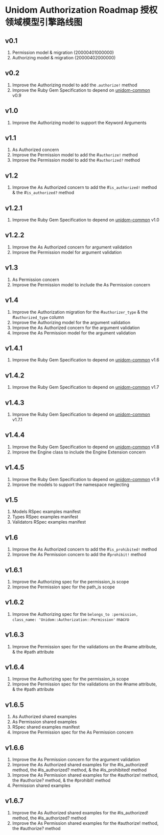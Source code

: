 # Unidom Authorization Roadmap 授权领域模型引擎路线图

## v0.1
1. Permission model & migration (20000401000000)
2. Authorizing model & migration (20000402000000)

## v0.2
1. Improve the Authorizing model to add the .``authorize!`` method
2. Improve the Ruby Gem Specification to depend on [unidom-common](https://github.com/topbitdu/unidom-common) v0.9

## v1.0
1. Improve the Authorizing model to support the Keyword Arguments

## v1.1
1. As Authorized concern
2. Improve the Permission model to add the #``authorize!`` method
3. Improve the Permission model to add the #``authorized?`` method

## v1.2
1. Improve the As Authorized concern to add the #``is_authorized!`` method & the #``is_authorized?`` method

## v1.2.1
1. Improve the Ruby Gem Specification to depend on [unidom-common](https://github.com/topbitdu/unidom-common) v1.0

## v1.2.2
1. Improve the As Authorized concern for argument validation
2. Improve the Permission model for argument validation

## v1.3
1. As Permission concern
2. Improve the Permission model to include the As Permission concern

## v1.4
1. Improve the Authorization migration for the #``authorizer_type`` & the #``authorized_type`` column
2. Improve the Authorizing model for the argument validation
3. Improve the As Authorized concern for the argument validation
4. Improve the As Permission model for the argument validation

## v1.4.1
1. Improve the Ruby Gem Specification to depend on [unidom-common](https://github.com/topbitdu/unidom-common) v1.6

## v1.4.2
1. Improve the Ruby Gem Specification to depend on [unidom-common](https://github.com/topbitdu/unidom-common) v1.7

## v1.4.3
1. Improve the Ruby Gem Specification to depend on [unidom-common](https://github.com/topbitdu/unidom-common) v1.7.1

## v1.4.4
1. Improve the Ruby Gem Specification to depend on [unidom-common](https://github.com/topbitdu/unidom-common) v1.8
2. Improve the Engine class to include the Engine Extension concern

## v1.4.5
1. Improve the Ruby Gem Specification to depend on [unidom-common](https://github.com/topbitdu/unidom-common) v1.9
2. Improve the models to support the namespace neglecting

## v1.5
1. Models RSpec examples manifest
2. Types RSpec examples manifest
3. Validators RSpec examples manifest

## v1.6
1. Improve the As Authorized concern to add the #``is_prohibited!`` method
2. Improve the As Permission concern to add the #``prohibit!`` method

## v1.6.1
1. Improve the Authorizing spec for the permission_is scope
2. Improve the Permission spec for the path_is scope

## v1.6.2
1. Improve the Authorizing spec for the ``belongs_to :permission, class_name: 'Unidom::Authorization::Permission'`` macro

## v1.6.3
1. Improve the Permission spec for the validations on the #name attribute, & the #path attribute

## v1.6.4
1. Improve the Authorizing spec for the permission_is scope
2. Improve the Permission spec for the validations on the #name attribute, & the #path attribute

## v1.6.5
1. As Authorized shared examples
2. As Permission shared examples
3. RSpec shared examples manifest
4. Improve the Permission spec for the As Permission concern

## v1.6.6
1. Improve the As Permission concern for the argument validation
2. Improve the As Authorized shared examples for the #is_authorized! method, the #is_authorized? method, & the #is_prohibited! method
3. Improve the As Permission shared examples for the #authorize! method, the #authorize? method, & the #prohibit! method
4. Permission shared examples

## v1.6.7
1. Improve the As Authorized shared examples for the #is_authorized! method, the #is_authorized? method
2. Improve the As Permission shared examples for the #authorize! method, the #authorize? method
